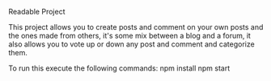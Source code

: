 Readable Project

This project allows you to create posts and comment on your own posts and the ones made from others, it's some mix between a blog and a forum, it also allows you to vote up or down any post and comment and categorize them.

To run this execute the following commands:
npm install
npm start
